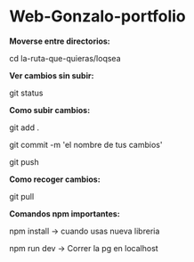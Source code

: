# Web-Gonzalo-portfolio

**Moverse entre directorios:**

cd la-ruta-que-quieras/loqsea

**Ver cambios sin subir:**

git status

**Como subir cambios:**

git add . 

git commit -m 'el nombre de tus cambios'

git push

**Como recoger cambios:**

git pull

**Comandos npm importantes:**

npm install -> cuando usas nueva libreria

npm run dev -> Correr la pg en localhost

